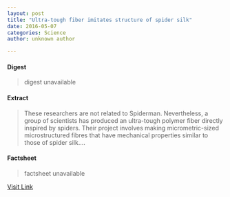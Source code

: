 ```yaml
---
layout: post
title: "Ultra-tough fiber imitates structure of spider silk"
date: 2016-05-07
categories: Science
author: unknown author

---
```



#### Digest
>digest unavailable

#### Extract
>These researchers are not related to Spiderman. Nevertheless, a group of scientists has produced an ultra-tough polymer fiber directly inspired by spiders. Their project involves making micrometric-sized microstructured fibres that have mechanical properties similar to those of spider silk....

#### Factsheet
>factsheet unavailable

[Visit Link](http://www.sciencedaily.com/releases/2015/06/150603124543.htm)


